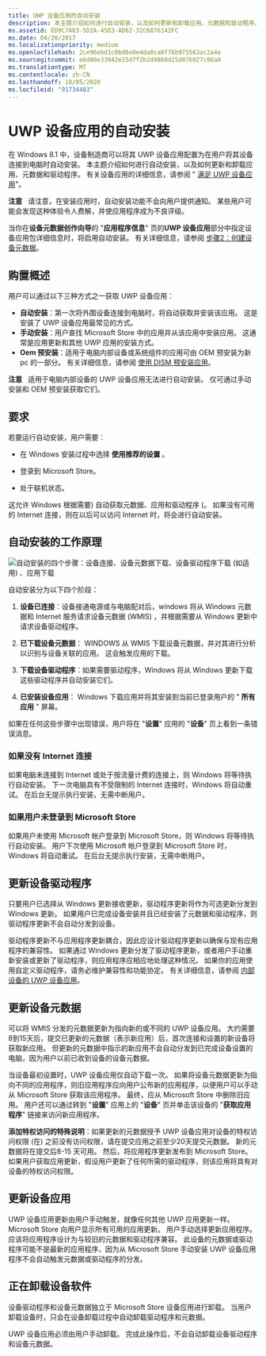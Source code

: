 ```yaml
---
title: UWP 设备应用的自动安装
description: 本主题介绍如何进行自动安装，以及如何更新和卸载应用、元数据和驱动程序。
ms.assetid: ED9C7A63-5D2A-45D3-AD62-32C6876142FC
ms.date: 04/20/2017
ms.localizationpriority: medium
ms.openlocfilehash: 2ce96ebd1c0bd6e0e4da8ca8f76b975563ac2a4e
ms.sourcegitcommit: e6d80e33042e15d7f2b2d9868d25d07b927c86a0
ms.translationtype: MT
ms.contentlocale: zh-CN
ms.lasthandoff: 10/05/2020
ms.locfileid: "91734483"
---
```

# <a name="automatic-installation-for-uwp-device-apps"></a>UWP 设备应用的自动安装


在 Windows 8.1 中，设备制造商可以将其 UWP 设备应用配置为在用户将其设备连接到电脑时自动安装。 本主题介绍如何进行自动安装，以及如何更新和卸载应用、元数据和驱动程序。 有关设备应用的详细信息，请参阅 " [满足 UWP 设备应用](meet-uwp-device-apps.md)"。

**注意**   请注意，在安装应用时，自动安装功能不会向用户提供通知。 某些用户可能会发现这种体验令人费解，并使应用程序成为不良评级。

 

当你在**设备元数据创作向导**的 "**应用程序信息**" 页的**UWP 设备应用**部分中指定设备应用包详细信息时，将启用自动安装。 有关详细信息，请参阅 [步骤2：创建设备元数据](step-2--create-device-metadata.md)。

## <a name="span-idacquisition_overviewspanspan-idacquisition_overviewspanspan-idacquisition_overviewspanacquisition-overview"></a><span id="Acquisition_overview"></span><span id="acquisition_overview"></span><span id="ACQUISITION_OVERVIEW"></span>购置概述


用户可以通过以下三种方式之一获取 UWP 设备应用：

-   **自动安装**：第一次将外围设备连接到电脑时，将自动获取并安装该应用。 这是安装了 UWP 设备应用最常见的方式。
-   **手动安装**：用户查找 Microsoft Store 中的应用并从该应用中安装应用。 这通常是应用更新和其他 UWP 应用的安装方式。
-   **Oem 预安装**：适用于电脑内部设备或系统组件的应用可由 OEM 预安装为新 pc 的一部分。 有关详细信息，请参阅 [使用 DISM 预安装应用](/previous-versions/windows/it-pro/windows-8.1-and-8/dn387084(v=win.10))。

**注意**   适用于电脑内部设备的 UWP 设备应用无法进行自动安装。 仅可通过手动安装和 OEM 预安装获取它们。

 

## <a name="span-idrequirementsspanspan-idrequirementsspanspan-idrequirementsspanrequirements"></a><span id="Requirements"></span><span id="requirements"></span><span id="REQUIREMENTS"></span>要求


若要运行自动安装，用户需要：

-   在 Windows 安装过程中选择 **使用推荐的设置** 。

-   登录到 Microsoft Store。

-   处于联机状态。

这允许 Windows 根据需要) 自动获取元数据、应用和驱动程序 (。 如果没有可用的 Internet 连接，则在以后可以访问 Internet 时，将会进行自动安装。

## <a name="span-idhow_automatic_installation_worksspanspan-idhow_automatic_installation_worksspanspan-idhow_automatic_installation_worksspanhow-automatic-installation-works"></a><span id="How_automatic_installation_works"></span><span id="how_automatic_installation_works"></span><span id="HOW_AUTOMATIC_INSTALLATION_WORKS"></span>自动安装的工作原理


![自动安装的四个步骤：设备连接、设备元数据下载、设备驱动程序下载 (如适用) 、应用下载](images/autoinstallbehindscenes.png)

自动安装分为以下四个阶段：

1.  **设备已连接**：设备接通电源或与电脑配对后，windows 将从 Windows 元数据和 Internet 服务请求设备元数据 (WMIS) ，并根据需要从 Windows 更新中请求设备驱动程序。

2.  **已下载设备元数据**： WINDOWS 从 WMIS 下载设备元数据，并对其进行分析以识别与设备关联的应用。 这会触发应用的下载。

3.  **下载设备驱动程序**：如果需要驱动程序，Windows 将从 Windows 更新下载这些驱动程序并自动安装它们。

4.  **已安装设备应用**： Windows 下载应用并将其安装到当前已登录用户的 " **所有应用** " 屏幕。

如果在任何这些步骤中出现错误，用户将在 "**设置**" 应用的 "**设备**" 页上看到一条错误消息。

### <a name="span-idif_there_is_no_internet_connectionspanspan-idif_there_is_no_internet_connectionspanspan-idif_there_is_no_internet_connectionspanif-there-is-no-internet-connection"></a><span id="If_there_is_no_Internet_connection"></span><span id="if_there_is_no_internet_connection"></span><span id="IF_THERE_IS_NO_INTERNET_CONNECTION"></span>如果没有 Internet 连接

如果电脑未连接到 Internet 或处于按流量计费的连接上，则 Windows 将等待执行自动安装。 下一次电脑具有不受限制的 Internet 连接时，Windows 将自动重试。 在后台无提示执行安装，无需中断用户。

### <a name="span-idif_the_user_is_not_logged_into_the_windows_storespanspan-idif_the_user_is_not_logged_into_the_windows_storespanspan-idif_the_user_is_not_logged_into_the_windows_storespanif-the-user-is-not-logged-into-the-microsoft-store"></a><span id="If_the_user_is_not_logged_into_the_Windows_Store"></span><span id="if_the_user_is_not_logged_into_the_windows_store"></span><span id="IF_THE_USER_IS_NOT_LOGGED_INTO_THE_WINDOWS_STORE"></span>如果用户未登录到 Microsoft Store

如果用户未使用 Microsoft 帐户登录到 Microsoft Store，则 Windows 将等待执行自动安装。 用户下次使用 Microsoft 帐户登录到 Microsoft Store 时，Windows 将自动重试。 在后台无提示执行安装，无需中断用户。

## <a name="span-idupdating_device_driversspanspan-idupdating_device_driversspanspan-idupdating_device_driversspanupdating-device-drivers"></a><span id="Updating_device_drivers"></span><span id="updating_device_drivers"></span><span id="UPDATING_DEVICE_DRIVERS"></span>更新设备驱动程序


只要用户已选择从 Windows 更新接收更新，驱动程序更新将作为可选更新分发到 Windows 更新。 如果用户已完成设备安装并且已经安装了元数据和驱动程序，则驱动程序更新不会自动分发到设备。

驱动程序更新不与应用程序更新耦合，因此应设计驱动程序更新以确保与现有应用程序的兼容性。 如果通过 Windows 更新分发了驱动程序更新，或者用户手动重新安装或更新了驱动程序，则应用程序应相应地处理这种情况。 如果你的应用使用自定义驱动程序，请务必维护兼容性和功能协定。 有关详细信息，请参阅 [内部设备的 UWP 设备应用](uwp-device-apps-for-specialized-devices.md)。

## <a name="span-idupdating_device_metadataspanspan-idupdating_device_metadataspanspan-idupdating_device_metadataspanupdating-device-metadata"></a><span id="Updating_device_metadata"></span><span id="updating_device_metadata"></span><span id="UPDATING_DEVICE_METADATA"></span>更新设备元数据


可以将 WMIS 分发的元数据更新为指向新的或不同的 UWP 设备应用。 大约需要8到15天后，提交已更新的元数据（表示新应用）后，首次连接和设置的新设备将获取新应用。 但更新的元数据中指示的新应用不会自动分发到已完成设备设置的电脑，因为用户以前已收到设备的设备元数据。

当设备最初设置时，UWP 设备应用仅自动下载一次。 如果将设备元数据更新为指向不同的应用程序，则旧应用程序应向用户公布新的应用程序，以便用户可以手动从 Microsoft Store 获取该应用程序。 最终，应从 Microsoft Store 中删除旧应用。 用户还可以通过转到 "**设置**" 应用上的 "**设备**" 页并单击该设备的 "**获取应用程序**" 链接来访问新应用程序。

**添加特权访问的特殊说明**：如果更新的元数据授予 UWP 设备应用对设备的特权访问权限 (在) 之前没有访问权限，请在提交应用之前至少20天提交元数据。 新的元数据将在提交后8-15 天可用。 然后，将应用程序更新发布到 Microsoft Store。 如果用户获取应用更新，假设用户更新了任何所需的驱动程序，则该应用将具有对设备的特权访问权限。

## <a name="span-idupdating_device_appsspanspan-idupdating_device_appsspanspan-idupdating_device_appsspanupdating-device-apps"></a><span id="Updating_device_apps"></span><span id="updating_device_apps"></span><span id="UPDATING_DEVICE_APPS"></span>更新设备应用


UWP 设备应用更新由用户手动触发，就像任何其他 UWP 应用更新一样。 Microsoft Store 向用户显示所有可用的应用更新。 用户手动选择更新应用程序。 应该将应用程序设计为与较旧的元数据和驱动程序兼容。 此设备的元数据或驱动程序可能不是最新的应用程序，因为从 Microsoft Store 手动安装 UWP 设备应用程序不会自动触发元数据或驱动程序的分发。

## <a name="span-iduninstalling_device_softwarespanspan-iduninstalling_device_softwarespanspan-iduninstalling_device_softwarespanuninstalling-device-software"></a><span id="Uninstalling_device_software"></span><span id="uninstalling_device_software"></span><span id="UNINSTALLING_DEVICE_SOFTWARE"></span>正在卸载设备软件


设备驱动程序和设备元数据独立于 Microsoft Store 设备应用进行卸载。 当用户卸载设备时，只会在设备卸载过程中自动卸载驱动程序和元数据。

UWP 设备应用必须由用户手动卸载。 完成此操作后，不会自动卸载设备驱动程序和设备元数据。

 

